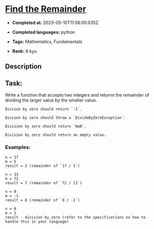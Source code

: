 # [Find the Remainder](https://www.codewars.com/kata/524f5125ad9c12894e00003f)

- **Completed at:** 2023-05-10T11:58:00.035Z

- **Completed languages:** python

- **Tags:** Mathematics, Fundamentals

- **Rank:** 8 kyu

## Description

## Task:

Write a function that accepts two integers and returns the remainder of dividing the larger value by the smaller value.

```if:cobol
Divison by zero should return `-1`. 
```

```if:csharp
Divison by zero should throw a `DivideByZeroException`. 
```

```if:coffeescript,javascript
Division by zero should return `NaN`.
```

```if:php,python,ruby
Division by zero should return an empty value.
```

### Examples:

```
n = 17
m = 5
result = 2 (remainder of `17 / 5`)

n = 13
m = 72
result = 7 (remainder of `72 / 13`)

n = 0
m = -1
result = 0 (remainder of `0 / -1`)

n = 0
m = 1
result - division by zero (refer to the specifications on how to handle this in your language)
```